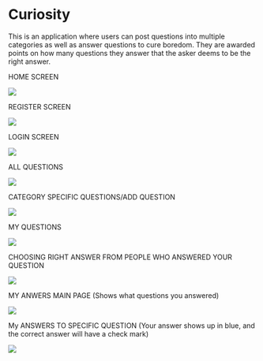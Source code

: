 # Curiosity
This is an application where users can post questions into multiple categories as well as answer questions to cure boredom. They are awarded points on how many 
questions they answer that the asker deems to be the right answer. 



HOME SCREEN




![](Curiosity/Assets.xcassets/28BCA765-4473-4340-939C-0800BFBBB0AA.imageset/28BCA765-4473-4340-939C-0800BFBBB0AA.png)

REGISTER SCREEN




![](Curiosity/Assets.xcassets/546CABBC-772E-4003-94C1-1BFAAD43B95F_1_105_c.imageset/546CABBC-772E-4003-94C1-1BFAAD43B95F_1_105_c.jpeg)





LOGIN SCREEN





![](Curiosity/Assets.xcassets/49A29DC2-B0ED-4CC3-A8D2-C7838E2804D2.imageset/49A29DC2-B0ED-4CC3-A8D2-C7838E2804D2.png)




ALL QUESTIONS






![](Curiosity/Assets.xcassets/EF4777FB-81D4-42FA-A182-B6AF9861D790.imageset/EF4777FB-81D4-42FA-A182-B6AF9861D790.png)





CATEGORY SPECIFIC QUESTIONS/ADD QUESTION






![](Curiosity/Assets.xcassets/462DED71-5D7D-4548-A1FD-9148D0077B51_1_105_c.imageset/462DED71-5D7D-4548-A1FD-9148D0077B51_1_105_c.jpeg)





MY QUESTIONS







![](Curiosity/Assets.xcassets/D6E28166-98A7-4DED-93BD-49426F7ED749.imageset/D6E28166-98A7-4DED-93BD-49426F7ED749.png)






CHOOSING RIGHT ANSWER FROM PEOPLE WHO ANSWERED YOUR QUESTION





![](Curiosity/Assets.xcassets/F26A3AEF-ADE4-4D72-AAB1-6BCF747FBE84_1_105_c.imageset/F26A3AEF-ADE4-4D72-AAB1-6BCF747FBE84_1_105_c.jpeg)





MY ANWERS MAIN PAGE (Shows what questions you answered)




![](Curiosity/Assets.xcassets/1B892651-83BA-42F2-8C8D-49BD876F68A7_1_105_c.imageset/1B892651-83BA-42F2-8C8D-49BD876F68A7_1_105_c.jpeg)






My ANSWERS TO SPECIFIC QUESTION (Your answer shows up in blue, and the correct answer will have a check mark)






![](Curiosity/Assets.xcassets/58D3B0BC-D606-4CC1-A9D0-AECECDB78E03_1_105_c.imageset/58D3B0BC-D606-4CC1-A9D0-AECECDB78E03_1_105_c.jpeg)
